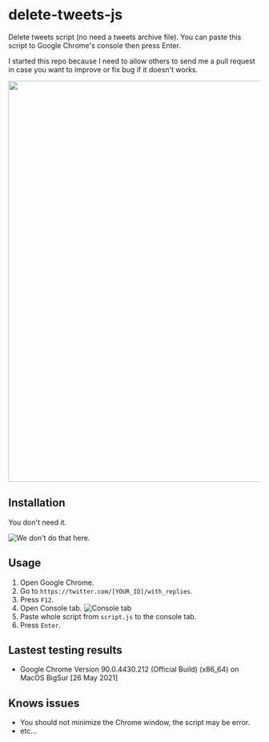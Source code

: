 # delete-tweets-js

Delete tweets script (no need a tweets archive file). You can paste this script to Google Chrome's console then press Enter.

I started this repo because I need to allow others to send me a pull request in case you want to improve or fix bug if it doesn't works.

<img src="https://user-images.githubusercontent.com/2943187/119658972-e9ddee00-be57-11eb-8840-213d3e6e49a3.gif" width="800" />

## Installation 

You don't need it.

![We don't do that here.](https://i.imgur.com/OYY4VcP.gif)

## Usage

1. Open Google Chrome. 
2. Go to `https://twitter.com/[YOUR_ID]/with_replies`. 
3. Press `F12`. 
4. Open Console tab. ![Console tab](https://user-images.githubusercontent.com/2943187/119656276-b352a400-be54-11eb-96ac-ecc2d7a3db5b.png)
5. Paste whole script from `script.js` to the console tab.
6. Press `Enter`.

## Lastest testing results

- Google Chrome Version 90.0.4430.212 (Official Build) (x86_64) on MacOS BigSur [26 May 2021]

## Knows issues

- You should not minimize the Chrome window, the script may be error.
- etc...
